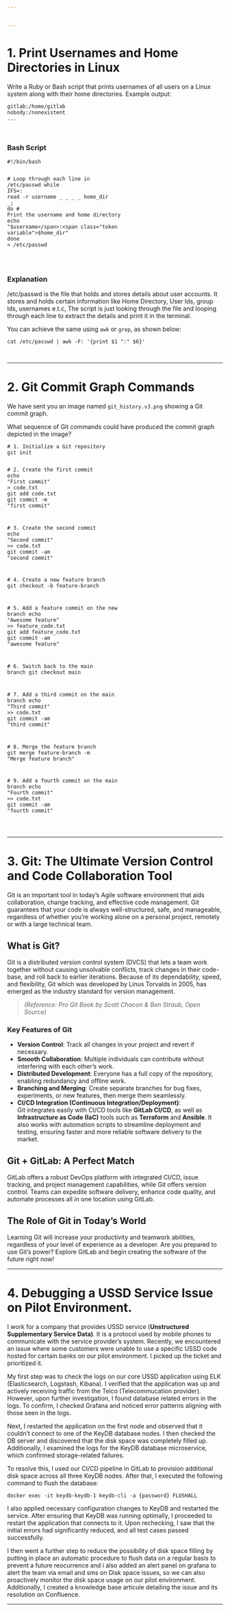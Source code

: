 ```yaml
---


---
```


<h1 id="print-usernames-and-home-directories-in-linux">1. Print Usernames and Home Directories in Linux</h1>
<p>Write a Ruby or Bash script that prints usernames of all users on a Linux system along with their home directories. Example output:</p>
<pre><code>gitlab:/home/gitlab
nobody:/nonexistent
...

</code></pre>
<h3 id="bash-script"><strong>Bash Script</strong></h3>
<pre class=" language-bash"><code class="prism  language-bash"><span class="token shebang important">#!/bin/bash</span>

<span class="token comment"># Loop through each line in /etc/passwd</span>
<span class="token keyword">while</span> IFS<span class="token operator">=</span>: <span class="token function">read</span> -r username _ _ _ _ home_dir _<span class="token punctuation">;</span> <span class="token keyword">do</span>
    <span class="token comment"># Print the username and home directory</span>
    <span class="token keyword">echo</span> <span class="token string">"<span class="token variable">$username</span>:<span class="token variable">$home_dir</span>"</span>
<span class="token keyword">done</span> <span class="token operator">&lt;</span> /etc/passwd

</code></pre>
<h3 id="explanation"><strong>Explanation</strong></h3>
<p>/etc/passwd is the file that holds and stores details about user accounts. It stores and holds certain information like Home Directory, User Ids, group Ids, usernames e.t.c, The script is just looking through the file and looping through each line to extract the details and print it in the terminal.</p>
<p>You can achieve the same using <code>awk</code> or <code>grep</code>, as shown below:</p>
<pre class=" language-bash"><code class="prism  language-bash"><span class="token function">cat</span> /etc/passwd <span class="token operator">|</span> <span class="token function">awk</span> -F: <span class="token string">'{print <span class="token variable">$1</span> ":" <span class="token variable">$6</span>}'</span>

</code></pre>
<hr>
<h1 id="git-commit-graph-commands">2. Git Commit Graph Commands</h1>
<p>We have sent you an image named <code>git_history.v3.png</code> showing a Git commit graph.</p>
<p>What sequence of Git commands could have produced the commit graph depicted in the image?</p>
<pre class=" language-bash"><code class="prism  language-bash"><span class="token comment"># 1. Initialize a Git repository</span>
<span class="token function">git</span> init

<span class="token comment"># 2. Create the first commit</span>
<span class="token keyword">echo</span> <span class="token string">"First commit"</span> <span class="token operator">&gt;</span> code.txt
<span class="token function">git</span> add code.txt
<span class="token function">git</span> commit -m <span class="token string">"first commit"</span>

<span class="token comment"># 3. Create the second commit</span>
<span class="token keyword">echo</span> <span class="token string">"Second commit"</span> <span class="token operator">&gt;&gt;</span> code.txt
<span class="token function">git</span> commit -am <span class="token string">"second commit"</span>

<span class="token comment"># 4. Create a new feature branch</span>
<span class="token function">git</span> checkout -b feature-branch

<span class="token comment"># 5. Add a feature commit on the new branch</span>
<span class="token keyword">echo</span> <span class="token string">"Awesome feature"</span> <span class="token operator">&gt;&gt;</span> feature_code.txt
<span class="token function">git</span> add feature_code.txt
<span class="token function">git</span> commit -am <span class="token string">"awesome feature"</span>

<span class="token comment"># 6. Switch back to the main branch</span>
<span class="token function">git</span> checkout main

<span class="token comment"># 7. Add a third commit on the main branch</span>
<span class="token keyword">echo</span> <span class="token string">"Third commit"</span> <span class="token operator">&gt;&gt;</span> code.txt
<span class="token function">git</span> commit -am <span class="token string">"third commit"</span>

<span class="token comment"># 8. Merge the feature branch</span>
<span class="token function">git</span> merge feature-branch -m <span class="token string">"Merge feature branch"</span>

<span class="token comment"># 9. Add a fourth commit on the main branch</span>
<span class="token keyword">echo</span> <span class="token string">"Fourth commit"</span> <span class="token operator">&gt;&gt;</span> code.txt
<span class="token function">git</span> commit -am <span class="token string">"fourth commit"</span>

</code></pre>
<hr>
<h1 id="git-the-ultimate-version-control-and-code-collaboration-tool">3. <strong>Git: The Ultimate Version Control and Code Collaboration Tool</strong></h1>
<p>Git is an important tool in today’s Agile software environment that aids collaboration, change tracking, and effective code management. Git guarantees that your code is always well-structured, safe, and manageable, regardless of whether you’re working alone on a personal project, remotely or with a large technical team.</p>
<h2 id="what-is-git"><strong>What is Git?</strong></h2>
<p>Git is a distributed version control system (DVCS) that lets a team work together without causing unsolvable conflicts, track changes in their code-base, and roll back to earlier iterations. Because of its dependability, speed, and flexibility, Git which was developed by Linus Torvalds in 2005, has emerged as the industry standard for version management.</p>
<blockquote>
<p><em>(Reference: Pro Git Book by Scott Chacon &amp; Ben Straub, Open Source)</em></p>
</blockquote>
<h3 id="key-features-of-git"><strong>Key Features of Git</strong></h3>
<ul>
<li><strong>Version Control</strong>: Track all changes in your project and revert if necessary.</li>
<li><strong>Smooth Collaboration</strong>: Multiple individuals can contribute without interfering with each other’s work.</li>
<li><strong>Distributed Development</strong>: Everyone has a full copy of the repository, enabling redundancy and offline work.</li>
<li><strong>Branching and Merging</strong>: Create separate branches for bug fixes, experiments, or new features, then merge them seamlessly.</li>
<li><strong>CI/CD Integration (Continuous Integration/Deployment)</strong>:<br>
Git integrates easily with CI/CD tools like <strong>GitLab CI/CD</strong>, as well as <strong>Infrastructure as Code (IaC)</strong> tools such as <strong>Terraform</strong> and <strong>Ansible</strong>. It also works with automation scripts to streamline deployment and testing, ensuring faster and more reliable software delivery to the market.</li>
</ul>
<h2 id="git--gitlab-a-perfect-match"><strong>Git + GitLab: A Perfect Match</strong></h2>
<p>GitLab offers a robust DevOps platform with integrated CI/CD, issue tracking, and project management capabilities, while Git offers version control. Teams can expedite software delivery, enhance code quality, and automate processes all in one location using GitLab.</p>
<h2 id="the-role-of-git-in-today’s-world"><strong>The Role of Git in Today’s World</strong></h2>
<p>Learning Git will increase your productivity and teamwork abilities, regardless of your level of experience as a developer. Are you prepared to use Git’s power? Explore GitLab and begin creating the software of the future right now!</p>
<hr>
<h1 id="debugging-a-ussd-service-issue-on-pilot-environment.">4. Debugging a USSD Service Issue on Pilot Environment.</h1>
<p>I work for a company that provides USSD service (<strong>Unstructured Supplementary Service Data)</strong>. It is a protocol used by mobile phones to communicate with the service provider’s system. Recently, we encountered an issue where some customers were unable to use a specific USSD code hosted for certain banks on our pilot environment. I picked up the ticket and prioritized it.</p>
<p>My first step was to check the logs on our core USSD application using ELK (Elasticsearch, Logstash, Kibana). I verified that the application was up and actively receiving traffic from the Telco (Telecommucation provider). However, upon further investigation, I found database related errors in the logs. To confirm, I checked Grafana and noticed error patterns aligning with those seen in the logs.</p>
<p>Next, I restarted the application on the first node and observed that it couldn’t connect to one of the KeyDB database nodes. I then checked the DB server and discovered that the disk space was completely filled up. Additionally, I examined the logs for the KeyDB database microservice, which confirmed storage-related failures.</p>
<p>To resolve this, I used our CI/CD pipeline in GitLab to provision additional disk space across all three KeyDB nodes. After that, I executed the following command to flush the database:</p>
<pre class=" language-bash"><code class="prism  language-bash">docker <span class="token function">exec</span> -it keydb-keydb-1 keydb-cli -a <span class="token punctuation">{</span>password<span class="token punctuation">}</span> FLUSHALL
</code></pre>
<p>I also applied necessary configuration changes to KeyDB and restarted the service. After ensuring that KeyDB was running optimally, I proceeded to restart the application that connects to it. Upon rechecking, I saw that the initial errors had significantly reduced, and all test cases passed successfully.</p>
<p>I then went a further step to reduce the possibility of disk space filling by putting in place an automatic procedure to flush data on a regular basis to prevent a future reocurrence and i also added an alert panel on grafana to alert the team via email and sms on Disk space issues, so we can also proactively monitor the disk space usage on our pilot environment. Additionally, I created a knowledge base articule detailing the issue and its resolution on Confluence.</p>
<hr>

